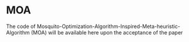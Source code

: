 # MOA
The code of Mosquito-Optimization-Algorithm-Inspired-Meta-heuristic-Algorithm (MOA) will be available here upon the acceptance of the paper

